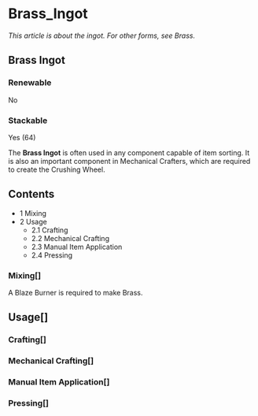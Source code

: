 # Brass_Ingot

*This article is about the ingot. For other forms, see Brass.*

## Brass Ingot

### Renewable

No

### Stackable

Yes (64)

The **Brass Ingot** is often used in any component capable of item sorting. It is also an important component in Mechanical Crafters, which are required to create the Crushing Wheel.

## Contents

- 1 Mixing
- 2 Usage
    - 2.1 Crafting
    - 2.2 Mechanical Crafting
    - 2.3 Manual Item Application
    - 2.4 Pressing

### Mixing[]

A Blaze Burner is required to make Brass.

## Usage[]

### Crafting[]

### Mechanical Crafting[]

### Manual Item Application[]

### Pressing[]